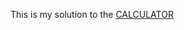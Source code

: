 This is my solution to the [CALCULATOR](https://www.theodinproject.com/courses/web-development-101/lessons/calculator?ref=lnav)

